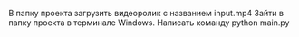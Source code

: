 В папку проекта загрузить видеоролик с названием input.mp4
Зайти в папку проекта в терминале Windows.
Написать команду python main.py